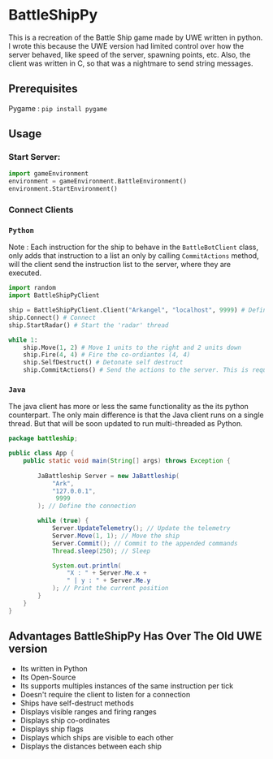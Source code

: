 # BattleShipPy
This is a recreation of the Battle Ship game made by UWE written in python. I wrote this because the UWE version had limited control over how the server behaved, like speed of the server, spawning points, etc. Also, the client was written in C, so that was a nightmare to send string messages.

## Prerequisites
Pygame : `pip install pygame`


## Usage
### Start Server:
```python
import gameEnvironment
environment = gameEnvironment.BattleEnvironment()
environment.StartEnvironment()
```

### Connect Clients
### `Python`
Note : Each instruction for the ship to behave in the `BattleBotClient` class, only adds that instruction to a list an only by calling `CommitActions` method, will the client send the instruction list to the server, where they are executed.

```python
import random
import BattleShipPyClient

ship = BattleShipPyClient.Client("Arkangel", "localhost", 9999) # Define the connection
ship.Connect() # Connect
ship.StartRadar() # Start the 'radar' thread

while 1:
    ship.Move(1, 2) # Move 1 units to the right and 2 units down
    ship.Fire(4, 4) # Fire the co-ordiantes (4, 4)
    ship.SelfDestruct() # Detonate self destruct
    ship.CommitActions() # Send the actions to the server. This is required for the server to execute the previous actions
```

### `Java`

The java  client has more or less the same functionality as the its python counterpart. The only main difference is that the Java client runs on a single thread. But that will be soon updated to run multi-threaded as Python.

```java
package battleship;

public class App {
    public static void main(String[] args) throws Exception {
		
		JaBattleship Server = new JaBattleship(
			"Ark",
			"127.0.0.1",
			 9999
		); // Define the connection

		while (true) {
			Server.UpdateTelemetry(); // Update the telemetry
			Server.Move(1, 1); // Move the ship
			Server.Commit(); // Commit to the appended commands
			Thread.sleep(250); // Sleep

			System.out.println(
				"X : " + Server.Me.x +
				" | y : " + Server.Me.y
			); // Print the current position
		}
    }
}
```




## Advantages BattleShipPy Has Over The Old UWE version
- Its written in Python
- Its Open-Source
- Its supports multiples instances of the same instruction per tick
- Doesn't require the client to listen for a connection
- Ships have self-destruct methods
- Displays visible ranges and firing ranges
- Displays ship co-ordinates
- Displays ship flags
- Displays which ships are visible to each other
- Displays the distances between each ship